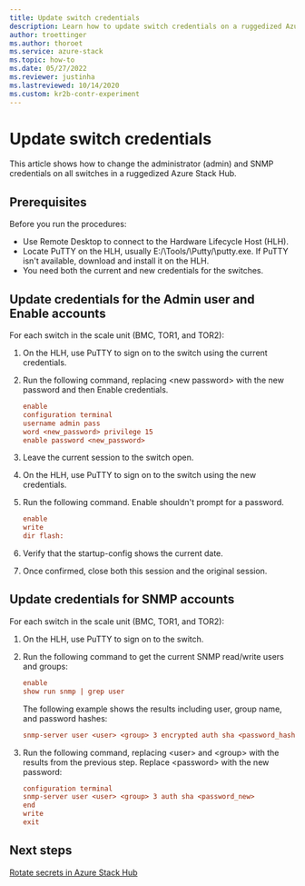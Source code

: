 ```yaml
---
title: Update switch credentials
description: Learn how to update switch credentials on a ruggedized Azure Stack Hub from an HLH using Remote Desktop.
author: troettinger
ms.author: thoroet
ms.service: azure-stack
ms.topic: how-to
ms.date: 05/27/2022
ms.reviewer: justinha
ms.lastreviewed: 10/14/2020
ms.custom: kr2b-contr-experiment
---
```


# Update switch credentials

This article shows how to change the administrator (admin) and SNMP credentials on all switches in a ruggedized Azure Stack Hub.

## Prerequisites

Before you run the procedures:

- Use Remote Desktop to connect to the Hardware Lifecycle Host (HLH).
- Locate PuTTY on the HLH, usually E:/\Tools/\Putty/\putty.exe. If PuTTY isn't available, download and install it on the HLH.
- You need both the current and new credentials for the switches.

## Update credentials for the Admin user and Enable accounts 

For each switch in the scale unit (BMC, TOR1, and TOR2):

1. On the HLH, use PuTTY to sign on to the switch using the current credentials. 
1. Run the following command, replacing \<new password\> with the new password and then Enable credentials.

   ```ini
   enable
   configuration terminal
   username admin pass
   word <new_password> privilege 15
   enable password <new_password>

1. Leave the current session to the switch open.
1. On the HLH, use PuTTY to sign on to the switch using the new credentials.
1. Run the following command. Enable shouldn't prompt for a password.

   ```ini
   enable
   write
   dir flash:
   ```

1. Verify that the startup-config shows the current date.
1. Once confirmed, close both this session and the original session.

## Update credentials for SNMP accounts

For each switch in the scale unit (BMC, TOR1, and TOR2):

1. On the HLH, use PuTTY to sign on to the switch.
1. Run the following command to get the current SNMP read/write users and groups:

   ```ini
   enable
   show run snmp | grep user
   ```

   The following example shows the results including user, group name, and password hashes:

   ```ini
   snmp-server user <user> <group> 3 encrypted auth sha <password_hash>
   ```

1. Run the following command, replacing \<user\> and \<group\> with the results from the previous step. Replace \<password\> with the new password:

   ```ini
   configuration terminal
   snmp-server user <user> <group> 3 auth sha <password_new>
   end
   write
   exit
   ```

## Next steps

[Rotate secrets in Azure Stack Hub](../operator/azure-stack-rotate-secrets.md)
